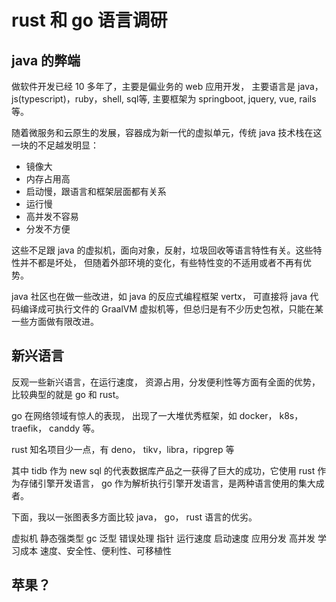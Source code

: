 # rust 和 go 语言调研

## java 的弊端
做软件开发已经 10 多年了，主要是偏业务的 web 应用开发， 主要语言是 java， js(typescript)，ruby，shell, sql等,  主要框架为 springboot, jquery, vue, rails 等。

随着微服务和云原生的发展，容器成为新一代的虚拟单元，传统 java 技术栈在这一块的不足越发明显：
- 镜像大
- 内存占用高
- 启动慢，跟语言和框架层面都有关系
- 运行慢
- 高并发不容易
- 分发不方便

这些不足跟 java 的虚拟机，面向对象，反射，垃圾回收等语言特性有关。这些特性并不都是坏处，
但随着外部环境的变化，有些特性变的不适用或者不再有优势。

java 社区也在做一些改进，如 java 的反应式编程框架 vertx， 可直接将 java 代码编译成可执行文件的 GraalVM 虚拟机等，但总归是有不少历史包袱，只能在某一些方面做有限改进。

## 新兴语言
反观一些新兴语言，在运行速度， 资源占用，分发便利性等方面有全面的优势，比较典型的就是 go 和 rust。

go 在网络领域有惊人的表现， 出现了一大堆优秀框架，如 docker， k8s， traefik， canddy 等。

rust  知名项目少一点，有 deno， tikv，libra，ripgrep 等

其中 tidb 作为 new sql 的代表数据库产品之一获得了巨大的成功，它使用 rust 作为存储引擎开发语言， go 作为解析执行引擎开发语言，是两种语言使用的集大成者。

下面，我以一张图表多方面比较 java， go， rust 语言的优劣。

虚拟机
静态强类型
gc
泛型
错误处理
指针
运行速度
启动速度
应用分发
高并发
学习成本
速度、安全性、便利性、可移植性

## 苹果？